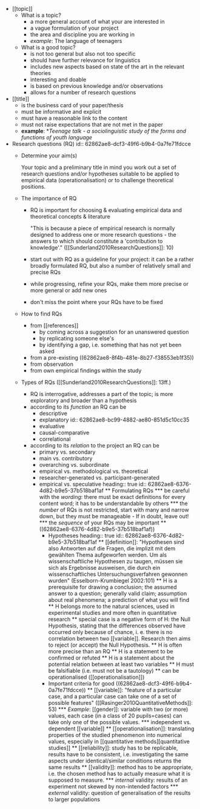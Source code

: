 - [[topic]]
	- What is a topic?
		- a more general account of what your are interested in
		- a vague formulation of your project
		- the area and discipline you are working in
		- *example*: The language of teenagers
	- What is a good topic?
		- is not too general but also not too specific
		- should have further relevance for linguistics
		- includes new aspects based on state of the art in the relevant theories
		- interesting and doable
		- is based on previous knowledge and/or observations
		- allows for a number of research questions
- [[title]]
	- is the business card of your paper/thesis
	- must be informative and explicit
	- must have a reasonable link to the content
	- must not raise expectations that are not met in the paper
	- **example**: **Teenage talk - a sociolinguistic study of the forms and functions of youth language*
- Research questions (RQ)
  id:: 62862ae8-dcf3-49f6-b9b4-0a7fe71fdcce
	- Determine your aim(s)
	  
	    Your topic and a preliminary title in mind you work out a set of research questions and/or hypotheses suitable to be applied to empirical data (operationalisation) or to challenge theoretical positions.
	- The importance of RQ
		- RQ is important for choosing & evaluating empirical data and theoretical concepts & literature 
		  
		    "This is because a piece of empirical research is normally designed to address one or more research questions - the answers to which should constitute a 'contribution to knowledge'." ([[Sunderland2010ResearchQuestions]]: 10)
		- start out with RQ as a guideline for your project: it can be a rather broadly formulated RQ, but also a number of relatively small and precise RQs
		- while progressing, refine your RQs, make them more precise or more general or add new ones
		- don't miss the point where your RQs have to be fixed
	- How to find RQs
		- from [[references]]
			- by coming across a suggestion for an unanswered question
			- by replicating someone else's
			- by identifying a gap, i.e. something that has not yet been asked
		- from a pre-existing ((62862ae8-8f4b-481e-8b27-f38553eb1f35))
		- from observation
		- from own empirical findings within the study
	- Types of RQs ([[Sunderland2010ResearchQuestions]]: 13ff.)
		- RQ is interrogative, addresses a part of the topic; is more exploratory and broader than a hypothesis
		- according to its *function* an RQ can be
			- descriptive
			- explanatory
			              id:: 62862ae8-bc99-4882-ae80-851d5c10cc35
			- evaluative
			- causal-comparative
			- correlational
		- according to its *relation* to the project an RQ can be
			- primary vs. secondary
			- main vs. contributory
			- overarching vs. subordinate
			- empirical vs. methodological vs. theoretical
			- researcher-generated vs. participant-generated
			- empirical vs. speculative
			  heading:: true
			  id:: 62862ae8-6376-4d82-b9e5-37b518baf1af
			  ** Formulating RQs
			  *** be careful with the *wording*: there must be exact definitions for every content word; it has to be understandable by others
			  *** the *number* of RQs is not restricted, start with many and narrow down, but they must be manageable - If in doubt, leave out!
			  *** the *sequence* of your RQs may be important
			  ** ((62862ae8-6376-4d82-b9e5-37b518baf1af))
			  * Hypotheses
			  heading:: true
			  id:: 62862ae8-6376-4d82-b9e5-37b518baf1af
			  ** [[definition]]: "Hypothesen sind also Antworten auf die Fragen, die implizit mit dem gewählten Thema aufgeworfen werden. Um als wissenschaftliche Hypothesen zu taugen, müssen sie sich als Ergebnisse ausweisen, die durch ein wissenschaftliches Untersuchungsverfahren gewonnen wurden" (Esselborn-Krumbiegel 2002:101)
			  ** H is a prerequisite for drawing a conclusion; the assumed answer to a question; generally valid claim; assumption about real phenomena; a prediction of what you will find
			  ** H belongs more to the natural sciences, used in experimental studies and more often in quantitative research
			  ** special case is a negative form of H: the Null Hypothesis, stating that the differences observed have occurred only because of chance, i. e. there is no correlation between two [[variable]]. Research then aims to reject (or accept) the Null Hypothesis.
			  ** H is often more precise than an RQ
			  ** H is a statement to be confirmed or refuted
			  ** H is a statement about the potential relation between at least two variables
			  ** H must be falsifiable (i.e. must not be a tautology)
			  ** can be operationalised ([[operationalisation]])
			  * Important criteria for good ((62862ae8-dcf3-49f6-b9b4-0a7fe71fdcce))
			  ** [[variable]]: "feature of a particular case, and a particular case can take one of a set of possible features" ([[Rasinger2010QuantitativeMethods]]: 53)
			  *** *Example*: [[gender]]: variable with two (or more) values, each case (in a class of 20 pupils=cases) can take only one of the possible values.
			  *** independent vs. dependent [[variable]]
			  ** [[operationalisation]]: translating properties of the studied phenomenon into numerical values, especially in [[quantitative methods][quantitative studies]]
			  ** [[reliability]]: study has to be replicable, results have to be consistent, i.e. investigating the same aspects under identical/similar conditions returns the same results
			  ** [[validity]]: method has to be appropriate, i.e. the chosen method has to actually measure what it is supposed to measure.
			  *** *internal* validity: results of an experiment not skewed by non-intended factors
			  *** *external* validity: question of generalisation of the results to larger populations